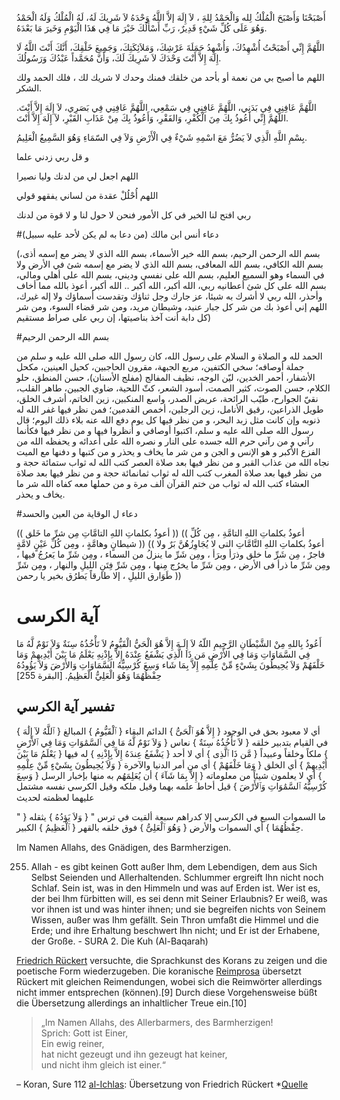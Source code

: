 أَصْبَحْنَا وَأَصْبَحَ الْمُلْكُ لِله وَالْحَمْدُ لِلهَِ ، لاَ إِلَهَ إلاَّ اللَّهُ وَحْدَهُ لاَ شَرِيكَ لَهُ، لَهُ الْمُلْكُ وَلَهُ الْحَمْدُ وَهُوَ عَلَى كُلِّ شَيْءٍ قَدِيرٌ، رَبِّ أَسْأَلُكَ خَيْرَ مَا فِي هَذَا الْيَوْمِ وَخَيرَ مَا بَعْدَهُ.

اللَّهُمَّ إِنِّي أَصْبَحْتُ أُشْهِدُكَ، وَأُشْهِدُ حَمَلَةَ عَرْشِكَ، وَمَلاَئِكَتِكَ، وَجَمِيعَ خَلْقِكَ، أَنَّكَ أَنْتَ اللَّهُ لَا إِلَهَ إِلاَّ أَنْتَ وَحْدَكَ لاَ شَرِيكَ لَكَ، وَأَنَّ مُحَمَّداً عَبْدُكَ وَرَسُولُكَ.

اللهم ما أصبح بي من نعمة أو بأحد من خلقك فمنك وحدك لا شريك لك ، فلك الحمد ولك الشكر.

اللَّهُمَّ عَافِنِي فِي بَدَنِي، اللَّهُمَّ عَافِنِي فِي سَمْعِي، اللَّهُمَّ عَافِنِي فِي بَصَرِي، لاَ إِلَهَ إِلاَّ أَنْتَ. اللَّهُمَّ إِنِّي أَعُوذُ بِكَ مِنَ الْكُفْرِ، وَالفَقْرِ، وَأَعُوذُ بِكَ مِنْ عَذَابِ القَبْرِ، لاَ إِلَهَ إِلاَّ أَنْتَ.

بِسْمِ اللَّهِ الَّذِي لاَ يَضُرُّ مَعَ اسْمِهِ شَيْءٌ فِي الْأَرْضِ وَلاَ فِي السّمَاءِ وَهُوَ السَّمِيعُ الْعَلِيمُ.

و قل ربي زدني علما

اللهم اجعل لي من لدنك وليا نصيرا

اللهم أُحْلُلْ عقدة من لساني يفقهو قولي

ربي افتح لنا الخير في كل الأمور فنحن لا حول لنا و لا قوة من لدنك

#دعاء أنس ابن مالك (من دعا به لم يكن لأحد عليه سبيل)

(بسم الله الرحمن الرحيم، بسم الله خير الأسماء، بسم الله الذي لا يضر مع إسمه أذى، بسم الله الكافي، بسم الله المعافى، بسم الله الذي لا يضر مع إسمه شئ في الأرض ولا في السماء وهو 
السميع العليم، بسم الله على نفسي وديني، بسم الله على أهلي ومالي، بسم الله على كل شئ أعطانيه ربي، الله أكبر، الله أكبر .. الله أكبر، أعوذ بالله مما أخاف وأحذر، الله ربي لا أشرك به شيئا، عز جارك وجل ثناؤك وتقدست أسماؤك ولا إله غيرك، اللهم إني أعوذ بك من شر كل جبار عنيد، وشيطان مريد، ومن شر قضاء السوء، ومن شر كل دابة أنت آخذ بناصيتها، إن ربي على صراط مستقيم)

#بسم الله الرحمن الرحيم

الحمد لله و الصلاة و السلام على رسول الله، كان رسول الله صلى الله عليه و سلم من جملة أوصافه؛ سخي الكتفين، مربع الجبهة، مقرون الحاجبين، كحيل العينين، مكحل الأشفار، أحمر الخدين، ليّن الوجه، نظيف المفالج (مفلج الأسنان)، حسن المنطق، حلو الكلام، حسن الصوت، كثير الصمت، أسود الشعر، كثّ اللحية، ضاوي الجبين، طاهر القلب، نقيّ الجوارح، طيّب الرائحة، عريض الصدر، واسع المنكبين، زين الخاتم، أشرف الخلق، طويل الذراعين، رقيق الأنامل، زين الرجلين، أخمص القدمين؛ فمن نظر فيها غفر الله له ذنوبه وإن كانت مثل زبد البحر، و من نظر فيها كل يوم دفع الله عنه بلاء ذلك اليوم؛ قال رسول الله صلى الله عليه و سلم، اكتبوا أوصافي و أنظروا فيها و من نظر فيها فكأنما رآني و من رآني حرم الله جسده على النار و نصره الله على أعدائه و يحفظه الله من الفزع الأكبر و هو الإنس و الجن و من شر ما يخاف و يحذر و من كتبها و دفنها مع الميت نجاه الله من عذاب القبر و من نظر فيها بعد صلاة العصر كتب الله له ثواب ستمائة حجة و من نظر فيها بعد صلاة المغرب كتب الله له ثواب ثمانمائة حجة و من نظر فيها بعد صلاة العشاء كتب الله له ثواب من ختم القرآن ألف مرة و من حملها معه كفاه الله شر ما يخاف و يحذر.

#دعاء ل الوقاية من العين والحسد

(( أعوذُ بكلماتِ اللهِ التامَّاتِ مِن شرِّ ما خَلق )) 
(( أعوذُ بكلماتِ اللهِ التامَّةِ ، مِن كُلِّ شيطانٍ وهامَّةٍ ، ومِن كُلِّ عَيْنٍ لامَّةٍ ))
(( أعوذُ بكلماتِ اللهِ التَّامَّاتِ التى لا يُجَاوِزُهُنَّ بَرٌ ولا فاجرٌ ، مِن شَرِّ ما خلق وذرَأ وبرَأ ، ومِن شَرِّ ما ينزلُ من السماء ، ومِن شَرِّ ما يَعرُجُ فيها ، ومِن شَرِّ ما ذرأ فى الأرض ، ومِن شَرِّ ما يخرُج مِنها ، ومِن شَرِّ فِتَنِ الليلِ والنهار ، ومِن شَرِّ طَوَارق الليلِ ، إلا طارقاً يَطرُق بخير يا رحمن ))


# آية الكرسى
أَعُوذُ بِاللهِ مِنْ الشَّيْطَانِ الرَّجِيمِ 
اللّهُ لاَ إِلَـهَ إِلاَّ هُوَ الْحَيُّ الْقَيُّومُ لاَ تَأْخُذُهُ سِنَةٌ وَلاَ نَوْمٌ لَّهُ مَا فِي السَّمَاوَاتِ وَمَا فِي الأَرْضِ مَن ذَا الَّذِي يَشْفَعُ عِنْدَهُ إِلاَّ بِإِذْنِهِ يَعْلَمُ مَا بَيْنَ أَيْدِيهِمْ وَمَا خَلْفَهُمْ وَلاَ يُحِيطُونَ بِشَيْءٍ مِّنْ عِلْمِهِ إِلاَّ بِمَا شَاء وَسِعَ كُرْسِيُّهُ السَّمَاوَاتِ وَالأَرْضَ وَلاَ يَؤُودُهُ حِفْظُهُمَا وَهُوَ الْعَلِيُّ الْعَظِيمُ. [البقرة 255]

## تفسير آية الكرسي
{ ٱللَّهُ لآ إِلَٰهَ } أي لا معبود بحق في الوجود { إِلاَّ هُوَ ٱلْحَىُّ } الدائم البقاء { ٱلْقَيُّومُ } المبالغ في القيام بتدبير خلقه { لاَ تَأْخُذُهُ سِنَةٌ } نعاس { وَلاَ نَوْمٌ لَّهُ مَا فِي ٱلسَّمَٰوَاتِ وَمَا فِي ٱلأَرْضِ } ملكاً وخلقاً وعبيداً { مَّن ذَا ٱلَّذِى } أي لا أحد { يَشْفَعُ عِندَهُ إِلاَّ بِإِذْنِهِ } له فيها { يَعْلَمُ مَا بَيْنَ أَيْدِيهِمْ } أي الخلق { وَمَا خَلْفَهُمْ } أي من أمر الدنيا والآخرة { وَلاَ يُحِيطُونَ بِشَيْءٍ مِّنْ عِلْمِهِ } أي لا يعلمون شيئاً من معلوماته { إِلاَّ بِمَا شَآءَ } أن يُعَلِمَهُم به منها بإخبار الرسل { وَسِعَ كُرْسِيُّهُ ٱلسَّمَٰوَاتِ وَٱلأَرْضَ } قيل أحاط علمه بهما وقيل ملكه وقيل الكرسي نفسه مشتمل عليهما لعظمته لحديث

" ما السموات السبع في الكرسي إلا كدراهم سبعة ألقيت في ترس " { وَلاَ يَؤدُهُ } يثقله { حِفْظُهُمَا } أي السموات والأرض { وَهُوَ ٱلْعَلِىُّ } فوق خلقه بالقهر { ٱلْعَظِيمُ } الكبير.

Im Namen Allahs, des Gnädigen, des Barmherzigen. 

255. Allah - es gibt keinen Gott außer Ihm, dem Lebendigen, dem aus Sich Selbst Seienden und Allerhaltenden. Schlummer ergreift Ihn nicht noch Schlaf. Sein ist, was in den Himmeln und was auf Erden ist. Wer ist es, der bei Ihm fürbitten will, es sei denn mit Seiner Erlaubnis? Er weiß, was vor ihnen ist und was hinter ihnen; und sie begreifen nichts von Seinem Wissen, außer was Ihm gefällt. Sein Thron umfaßt die Himmel und die Erde; und ihre Erhaltung beschwert Ihn nicht; und Er ist der Erhabene, der Große. - SURA 2. Die Kuh (Al-Baqarah)


[Friedrich Rückert](/wiki/Friedrich_R%C3%BCckert) versuchte, die Sprachkunst des Korans zu zeigen und die poetische Form wiederzugeben. Die koranische [Reimprosa](/wiki/Reimprosa) übersetzt Rückert mit gleichen Reimendungen, wobei sich die Reimwörter allerdings nicht immer entsprechen (können).[9] Durch diese Vorgehensweise büßt die Übersetzung allerdings an inhaltlicher Treue ein.[10]

> „Im Namen Allahs, des Allerbarmers, des Barmherzigen!  
Sprich: Gott ist Einer,  
Ein ewig reiner,  
hat nicht gezeugt und ihn gezeugt hat keiner,  
und nicht ihm gleich ist einer.“

– Koran, Sure 112 [al-Ichlas](/wiki/Al-Ichl%C4%81s): Übersetzung von Friedrich Rückert  \*[Quelle](http://de.m.wikipedia.org/wiki/Koran%C3%BCbersetzung)
